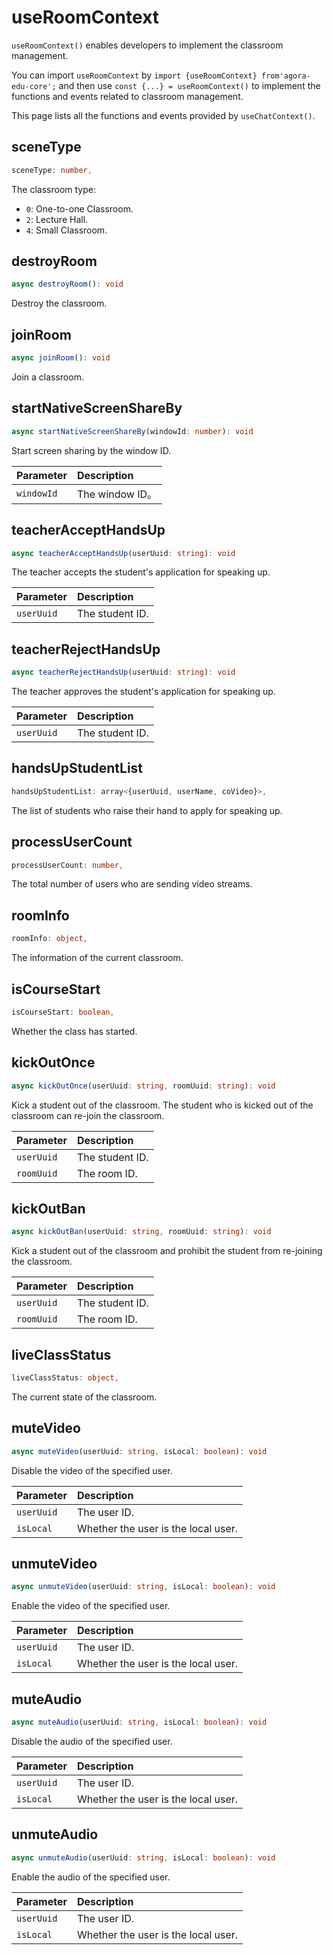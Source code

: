 # useRoomContext

`useRoomContext()` enables developers to implement the classroom management.

You can import `useRoomContext` by `import {useRoomContext} from'agora-edu-core';` and then use `const {...} = useRoomContext()` to implement the functions and events related to classroom management.

This page lists all the functions and events provided by `useChatContext()`.

## sceneType

```typescript
sceneType: number,
```

The classroom type:

- `0`: One-to-one Classroom.
- `2`: Lecture Hall.
- `4`: Small Classroom.

## destroyRoom

```typescript
async destroyRoom(): void
```

Destroy the classroom.

## joinRoom

```typescript
async joinRoom(): void
```

Join a classroom.

## startNativeScreenShareBy

```typescript
async startNativeScreenShareBy(windowId: number): void
```

Start screen sharing by the window ID.


| Parameter | Description |
| :--------- | :---------- |
| `windowId` | The window ID。 |


## teacherAcceptHandsUp

```typescript
async teacherAcceptHandsUp(userUuid: string): void
```

The teacher accepts the student's application for speaking up.

| Parameter | Description |
| :--------- | :-------- |
| `userUuid` | The student ID. |

## teacherRejectHandsUp

```typescript
async teacherRejectHandsUp(userUuid: string): void
```

The teacher approves the student's application for speaking up.

| Parameter | Description |
| :--------- | :-------- |
| `userUuid` | The student ID. |

## handsUpStudentList

```typescript
handsUpStudentList: array<{userUuid, userName, coVideo}>,
```

The list of students who raise their hand to apply for speaking up.

## processUserCount

```typescript
processUserCount: number,
```

The total number of users who are sending video streams.

## roomInfo

```typescript
roomInfo: object,
```

The information of the current classroom.

## isCourseStart

```typescript
isCourseStart: boolean,
```

Whether the class has started.

## kickOutOnce

```typescript
async kickOutOnce(userUuid: string, roomUuid: string): void
```

Kick a student out of the classroom. The student who is kicked out of the classroom can re-join the classroom.

| Parameter | Description |
| :--------- | :-------- |
| `userUuid` | The student ID. |
| `roomUuid` | The room ID. |

## kickOutBan

```typescript
async kickOutBan(userUuid: string, roomUuid: string): void
```

Kick a student out of the classroom and prohibit the student from re-joining the classroom.

| Parameter | Description |
| :--------- | :-------- |
| `userUuid` | The student ID. |
| `roomUuid` | The room ID. |

## liveClassStatus

```typescript
liveClassStatus: object,
```

The current state of the classroom.

## muteVideo

```typescript
async muteVideo(userUuid: string, isLocal: boolean): void
```

Disable the video of the specified user.

| Parameter | Description |
| :--------- | :--------------- |
| `userUuid` | The user ID. |
| `isLocal` | Whether the user is the local user. |

## unmuteVideo

```typescript
async unmuteVideo(userUuid: string, isLocal: boolean): void
```

Enable the video of the specified user.

| Parameter | Description |
| :--------- | :--------------- |
| `userUuid` | The user ID. |
| `isLocal` | Whether the user is the local user. |

## muteAudio

```typescript
async muteAudio(userUuid: string, isLocal: boolean): void
```

Disable the audio of the specified user.

| Parameter | Description |
| :--------- | :--------------- |
| `userUuid` | The user ID. |
| `isLocal` | Whether the user is the local user. |

## unmuteAudio

```typescript
async unmuteAudio(userUuid: string, isLocal: boolean): void
```

Enable the audio of the specified user.

| Parameter | Description |
| :--------- | :--------------- |
| `userUuid` | The user ID. |
| `isLocal` | Whether the user is the local user. |